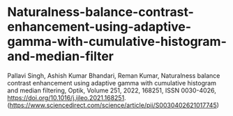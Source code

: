 # Naturalness-balance-contrast-enhancement-using-adaptive-gamma-with-cumulative-histogram-and-median-filter
Pallavi Singh, Ashish Kumar Bhandari, Reman Kumar, Naturalness balance contrast enhancement using adaptive gamma with cumulative histogram and median filtering, Optik, Volume 251, 2022, 168251, ISSN 0030-4026, https://doi.org/10.1016/j.ijleo.2021.168251. (https://www.sciencedirect.com/science/article/pii/S0030402621017745)
